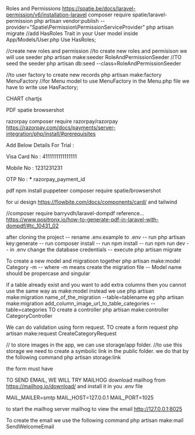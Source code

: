 Roles and Permissions
https://spatie.be/docs/laravel-permission/v6/installation-laravel
composer require spatie/laravel-permission
php artisan vendor:publish --provider="Spatie\Permission\PermissionServiceProvider"
php artisan migrate
//add HasRoles Trait in your User model inside App/Models/User.php
Use HasRoles;

//create new roles and permission
//to create new roles and permisison we will use seeder
php artisan make:seeder RoleAndPermissionSeeder
//TO seed the seeder
php artisan db:seed --class=RoleAndPermissionSeeder

//to user factory to create new records
php artisan make:factory MenuFactory
//for Menu model to use MenuFactory in the Menu.php file we
have to write use HasFactory;

CHART
chartjs

PDF
spatie browsershot

razorpay
composer require razorpay/razorpay
https://razorpay.com/docs/payments/server-integration/php/install/#prerequisites

Add Below Details For Trial :

Visa Card No : 4111111111111111

Mobile No : 1231231231

OTP No : **\***
razorpay_payment_id

pdf
npm install puppeteer
composer require spatie/browsershot

for ui design
https://flowbite.com/docs/components/card/
and tailwind

//composer require barryvdh/laravel-dompdf
reference... https://www.positronx.io/how-to-generate-pdf-in-laravel-with-dompdf/#tc_10431_02

after cloning the project
-- rename .env.example to .env
-- run php artisan key:generate
-- run composer install
-- run npm install
-- run npm run dev
-- in .env change the database credentials
-- execute php artisan migrate

To create a new model and migratioon together
php artisan make:model Category -m
-- where -m means create the migration file
-- Model name should be propercase and singular

if a table already exist and you want to add extra columns
then you cannot use the same way as make:model instead we use
php artisan make:migration name_of_the_migration --table=tablename
eg
php artisan make:migration add_column_image_url_to_table_categories --table=categories
TO create a controller
php artisan make:controller CategoryController

We can do validation using form request. TO create a form request
php artisan make:request CreateCategoryRequest

// to store images in the app, we can use storage/app folder.
//to use this storage we need to create a symbolic link in the public folder. we do that by the following command
php artisan storage:link

the form must have

<form  
  enctype="multipart/form-data" to upload image

TO SEND EMAIL, WE WILL TRY MAILHOG
download mailhog from https://mailhog.io/download/ and install it
in you .env file

MAIL_MAILER=smtp
MAIL_HOST=127.0.0.1
MAIL_PORT=1025

to start the mailhog server
mailhog
to view the email
http://127.0.0.1:8025

To create the email we use the following command
php artisan make:mail SendWelcomeEmail
